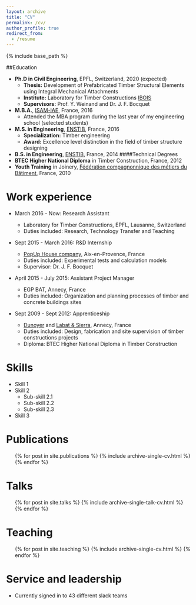 ```yaml
---
layout: archive
title: "CV"
permalink: /cv/
author_profile: true
redirect_from:
  - /resume
---
```


{% include base_path %}

##Education
* **Ph.D in Civil Engineering**, EPFL, Switzerland, 2020 (expected)
  * **Thesis:** Development of Prefabricated Timber Structural Elements using Integral Mechanical Attachments
  * **Institute:** Laboratory for Timber Constructions [IBOIS](https://ibois.epfl.ch "Laboratory WebPage")
  * **Supervisors:** Prof. Y. Weinand and Dr. J. F. Bocquet
* **M.B.A.**, [ISAM-IAE](https://www.iae-france.fr/en/), France, 2016
  * Attended the MBA program during the last year of my engineering school (selected students)
* **M.S. in Engineering**, [ENSTIB](http://www.enstib.univ-lorraine.fr/en/), France, 2016
  * **Specialization:** Timber engineering
  * **Award:** Excellence level distinction in the field of timber structure designing
* **B.S. in Engineering**, [ENSTIB](http://www.enstib.univ-lorraine.fr/en/), France, 2014
####Technical Degrees
* **BTEC Higher National Diploma** in Timber Construction, France, 2012
* **Youth Training** in Joinery, [Fédération compagnonnique des métiers du Bâtiment](http://compagnonsdutourdefrance.org), France, 2010

Work experience
======
* March 2016 - Now: Research Assistant
  * Laboratory for Timber Constructions, EPFL, Lausanne, Switzerland
  * Duties included: Research, Technology Transfer and Teaching

* Sept 2015 - March 2016: R&D Internship
  * [PopUp House company](https://www.popup-house.com/en/), Aix-en-Provence, France
  * Duties included: Experimental tests and calculation models
  * Supervisor: Dr. J. F. Bocquet

* April 2015 - July 2015: Assistant Project Manager
  * EGP BAT, Annecy, France
  * Duties included: Organization and planning processes of timber and concrete buildings sites

* Sept 2009 - Sept 2012: Apprenticeship
  * [Dunoyer](https://www.dunoyer.com) and [Labat & Sierra](https://www.labat-et-sierra.com), Annecy, France
  * Duties included: Design, fabrication and site supervision of timber constructions projects
  * Diploma: BTEC Higher National Diploma in Timber Construction

Skills
======
* Skill 1
* Skill 2
  * Sub-skill 2.1
  * Sub-skill 2.2
  * Sub-skill 2.3
* Skill 3

Publications
======
  <ul>{% for post in site.publications %}
    {% include archive-single-cv.html %}
  {% endfor %}</ul>

Talks
======
  <ul>{% for post in site.talks %}
    {% include archive-single-talk-cv.html %}
  {% endfor %}</ul>

Teaching
======
  <ul>{% for post in site.teaching %}
    {% include archive-single-cv.html %}
  {% endfor %}</ul>

Service and leadership
======
* Currently signed in to 43 different slack teams
